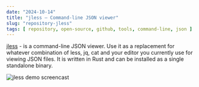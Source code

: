 ```yaml
---
date: "2024-10-14"
title: "jless — Command-line JSON viewer"
slug: "repository-jless"
tags: [ repository, open-source, github, tools, command-line, json ]
---
```




[jless][1] - is a command-line JSON viewer. Use it as a replacement for whatever combination of less, jq, cat and your editor you currently use for viewing JSON files. It is written in Rust and can be installed as a single standalone binary.

![jless demo screencast][2]



  [1]: https://github.com/PaulJuliusMartinez/jless
  [2]: https://jless.io/assets/jless-recording.gif

